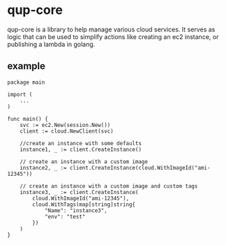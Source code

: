 # qup-core

qup-core is a library to help manage various cloud services. It serves as logic that can be used to simplify actions like creating an ec2 instance, or publishing a lambda in golang.

## example

```golang
package main

import (
    ...
)

func main() {
    svc := ec2.New(session.New())
    client := cloud.NewClient(svc)

    //create an instance with some defaults
    instance1, _ := client.CreateInstance()

    // create an instance with a custom image
    instance2, _ := client.CreateInstance(cloud.WithImageId("ami-12345"))

    // create an instance with a custom image and custom tags
    instance3, _ := client.CreateInstance(
        cloud.WithImageId("ami-12345"),
        cloud.WithTags(map[string]string{
            "Name": "instance3",
            "env": "test"
        })
    )
}
```